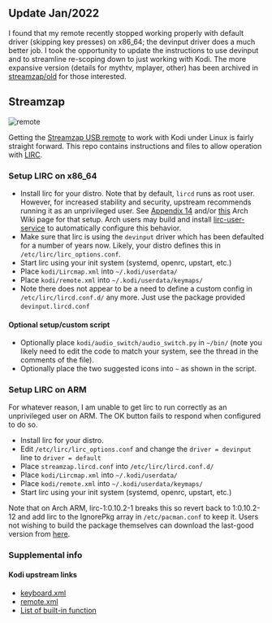 ## Update Jan/2022
I found that my remote recently stopped working properly with default driver (skipping key presses) on x86_64; the devinput driver does a much better job.  I took the opportunity to update the instructions to use devinput and to streamline re-scoping down to just working with Kodi.  The more expansive version (details for mythtv, mplayer, other) has been archived in [streamzap/old](https://github.com/graysky2/streamzap/tree/old) for those interested.

## Streamzap
![remote](https://i.postimg.cc/02Yd39dh/photo05.jpg)

Getting the [Streamzap USB remote](http://www.streamzap.com/consumer/pc_remote/index.php) to work with Kodi under Linux is fairly straight forward.  This repo contains instructions and files to allow operation with [LIRC](http://www.lirc.org).

### Setup LIRC on x86_64
* Install lirc for your distro. Note that by default, `lircd` runs as root user. However, for increased stability and security, upstream recommends running it as an unprivileged user.  See [Appendix 14](http://www.lirc.org/html/configuration-guide.html) and/or [this](https://wiki.archlinux.org/index.php/LIRC#Running_as_a_regular_user_rather_than_as_root) Arch Wiki page for that setup.  Arch users may build and install [lirc-user-service](https://aur.archlinux.org/packages/lirc-user-service) to automatically configure this behavior.
* Make sure that lirc is using the `devinput` driver which has been defaulted for a number of years now.  Likely, your distro defines this in `/etc/lirc/lirc_options.conf`.
* Start lirc using your init system (systemd, openrc, upstart, etc.)
* Place `kodi/Lircmap.xml` into `~/.kodi/userdata/`
* Place `kodi/remote.xml` into `~/.kodi/userdata/keymaps/`
* Note there does not appear to be a need to define a custom config in `/etc/lirc/lircd.conf.d/` any more.  Just use the package provided `devinput.lircd.conf`

#### Optional setup/custom script
* Optionally place `kodi/audio_switch/audio_switch.py` in `~/bin/` (note you likely need to edit the code to match your system, see the thread in the comments of the file).
* Optionally place the two suggested icons into `~` as shown in the script.

### Setup LIRC on ARM
For whatever reason, I am unable to get lirc to run correctly as an unprivileged user on ARM.  The OK button fails to respond when configured to do so.

* Install lirc for your distro.
* Edit `/etc/lirc/lirc_options.conf` and change the `driver = devinput` line to `driver = default`
* Place `streamzap.lircd.conf` into `/etc/lirc/lircd.conf.d/`
* Place `kodi/Lircmap.xml` into `~/.kodi/userdata/`
* Place `kodi/remote.xml` into `~/.kodi/userdata/keymaps/`
* Start lirc using your init system (systemd, openrc, upstart, etc.)

Note that on Arch ARM, lirc-1:0.10.2-1 breaks this so revert back to 1:0.10.2-12 and add lirc to the IgnorePkg array in `/etc/pacman.conf` to keep it.  Users not wishing to build the package themselves can download the last-good version from [here](http://tardis.tiny-vps.com/aarm/packages/l/lirc/).

### Supplemental info
#### Kodi upstream links
* [keyboard.xml](https://github.com/xbmc/xbmc/blob/master/system/keymaps/keyboard.xml)
* [remote.xml](https://github.com/xbmc/xbmc/blob/master/system/keymaps/remote.xml)
* [List of built-in function](http://kodi.wiki/view/List_of_built-in_functions)
